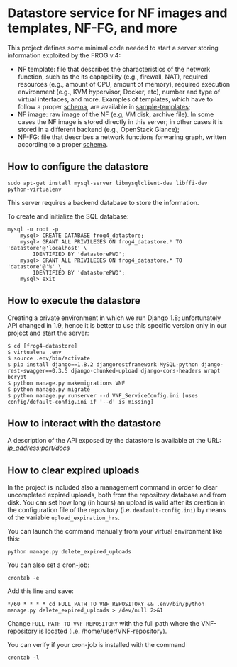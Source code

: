 # Datastore service for NF images and templates, NF-FG, and more

This project defines some minimal code needed to start a server storing information exploited by the FROG v.4:
* NF template: file that describes the characteristics of the network function, such as the its capapbility (e.g., firewall, NAT), required resources (e.g., amount of CPU, amount of memory), required execution environment (e.g., KVM hypervisor, Docker, etc), number and type of virtual interfaces, and more. Examples of templates, which have to follow a proper [schema](https://github.com/netgroup-polito/vnf-template-library/schema.json), are available in [sample-templates](./sample-templates);
* NF image: raw image of the NF (e.g, VM disk, archive file). In some cases the NF image is stored directly in this server; in other cases it is stored in a different backend (e.g., OpenStack Glance);
* NF-FG: file that describes a network functions forwaring graph, written according to a proper [schema](https://github.com/netgroup-polito/nffg-library/schema.json).

## How to configure the datastore

	sudo apt-get install mysql-server libmysqlclient-dev libffi-dev python-virtualenv

This server requires a backend database to store the information.

To create and initialize the SQL database:

	mysql -u root -p
        mysql> CREATE DATABASE frog4_datastore;
        mysql> GRANT ALL PRIVILEGES ON frog4_datastore.* TO 'datastore'@'localhost' \
            IDENTIFIED BY 'datastorePWD';
        mysql> GRANT ALL PRIVILEGES ON frog4_datastore.* TO 'datastore'@'%' \
            IDENTIFIED BY 'datastorePWD';
        mysql> exit

## How to execute the datastore

Creating a private environment in which we run Django 1.8; unfortunately API changed in 1.9, hence it is better to use this specific version only in our project and start the server:

	$ cd [frog4-datastore]
	$ virtualenv .env
	$ source .env/bin/activate
	$ pip install django==1.8.2 djangorestframework MySQL-python django-rest-swagger==0.3.5 django-chunked-upload django-cors-headers wrapt bcrypt
	$ python manage.py makemigrations VNF
	$ python manage.py migrate
	$ python manage.py runserver --d VNF_ServiceConfig.ini [uses config/default-config.ini if '--d' is missing]

## How to interact with the datastore

A description of the API exposed by the datastore is available at the URL: *ip_address:port/docs*

## How to clear expired uploads
In the project is included also a management command in order to clear uncompleted expired uploads, both from the repository database and from disk. You can set how long (in hours) an upload is valid after its creation in the configuration file of the repository (i.e. ``deafault-config.ini``) by means of the variable ``upload_expiration_hrs``.
 
You can launch the command manually from your virtual environment like this:

    python manage.py delete_expired_uploads

You can also set a cron-job:

    crontab -e

Add this line and save:

    */60 * * * * cd FULL_PATH_TO_VNF_REPOSITORY && .env/bin/python manage.py delete_expired_uploads > /dev/null 2>&1

Change ``FULL_PATH_TO_VNF_REPOSITORY`` with the full path where the VNF-repository is located (i.e. /home/user/VNF-repository).

You can verify if your cron-job is installed with the command

    crontab -l
